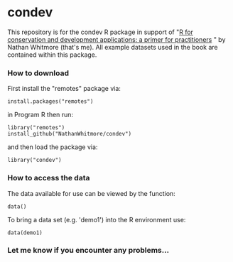 # condev
This repository is for the condev R package in support of "[R for conservation and development applications: a primer for practitioners](https://www.routledge.com/R-for-Conservation-and-Development-Projects-A-Primer-for-Practitioners/Whitmore/p/book/9780367205485)
" by Nathan Whitmore (that's me). All example datasets used in the book are contained within this package.

### How to download
First install the "remotes" package via:
```
install.packages("remotes")
```

in Program R then run:
```
library("remotes") 
install_github("NathanWhitmore/condev")
```

and then load the package via:
```
library("condev")
```

### How to access the data
The data available for use can be viewed by the function:
```
data()
```
To bring a data set (e.g. 'demo1') into the R environment use:
```
data(demo1)
```
### Let me know if you encounter any problems...
